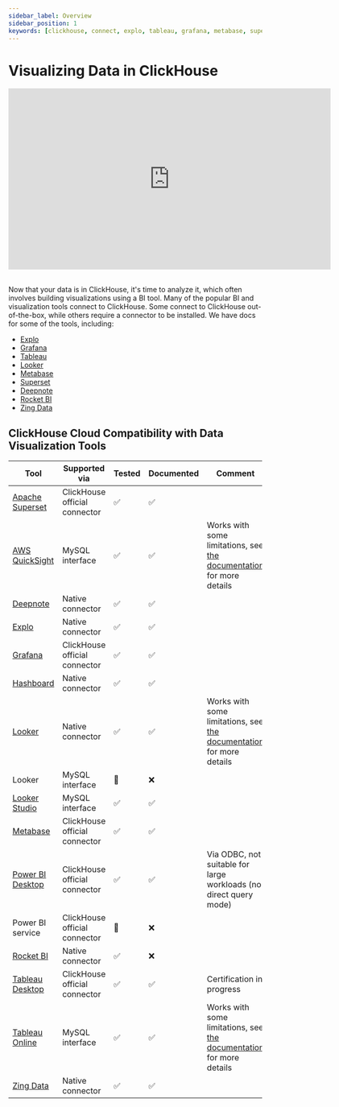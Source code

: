 ```yaml
---
sidebar_label: Overview
sidebar_position: 1
keywords: [clickhouse, connect, explo, tableau, grafana, metabase, superset, deepnote, rocketbi, bi, visualization, tool]
---
```


# Visualizing Data in ClickHouse

<div class='vimeo-container'>
<iframe
   src="https://player.vimeo.com/video/754460217?h=3dcae2e1ca"
   width="640"
   height="360"
   frameborder="0"
   allow="autoplay; fullscreen; picture-in-picture"
   allowfullscreen>
</iframe>
</div>

<br/>

Now that your data is in ClickHouse, it's time to analyze it, which often involves building visualizations using a BI tool. Many of the popular BI and visualization tools connect to ClickHouse. Some connect to ClickHouse out-of-the-box, while others require a connector to be installed. We have docs for some of the tools, including:

- [Explo](./data-visualization/explo-and-clickhouse.md)
- [Grafana](./data-visualization/grafana-and-clickhouse.md)
- [Tableau](./data-visualization/tableau-and-clickhouse.md)
- [Looker](./data-visualization/looker-and-clickhouse.md)
- [Metabase](./data-visualization/metabase-and-clickhouse.md)
- [Superset](./data-visualization/superset-and-clickhouse.md)
- [Deepnote](./data-visualization/deepnote.md)
- [Rocket BI](./data-visualization/rocketbi-and-clickhouse.md)
- [Zing Data](./data-visualization/zingdata-and-clickhouse.md)

## ClickHouse Cloud Compatibility with Data Visualization Tools

| Tool                                                                    | Supported via                 | Tested | Documented | Comment                                                                                                                      |
|-------------------------------------------------------------------------|-------------------------------|--------|------------|------------------------------------------------------------------------------------------------------------------------------|
| [Apache Superset](./data-visualization/superset-and-clickhouse.md)      | ClickHouse official connector | ✅      | ✅          |                                                                                                                              |
| [AWS QuickSight](./data-visualization/quicksight-and-clickhouse.md)     | MySQL interface               | ✅      | ✅          | Works with some limitations, see [the documentation](./data-visualization/quicksight-and-clickhouse.md) for more details     |
| [Deepnote](./data-visualization/deepnote.md)                            | Native connector              | ✅      | ✅          |                                                                                                                              |
| [Explo](./data-visualization/explo-and-clickhouse.md)                   | Native connector              | ✅      | ✅          |                                                                                                                              |
| [Grafana](./data-visualization/grafana-and-clickhouse.md)               | ClickHouse official connector | ✅      | ✅          |                                                                                                                              |
| [Hashboard](./data-visualization/hashboard-and-clickhouse.md)           | Native connector              | ✅      | ✅          |                                                                                                                              |
| [Looker](./data-visualization/looker-and-clickhouse.md)                 | Native connector              | ✅      | ✅          | Works with some limitations, see [the documentation](./data-visualization/looker-and-clickhouse.md) for more details         |
| Looker                                                                  | MySQL interface               | 🚧     | ❌          |                                                                                                                              |
| [Looker Studio](./data-visualization/looker-studio-and-clickhouse.md)   | MySQL interface               | ✅      | ✅          |                                                                                                                              |
| [Metabase](./data-visualization/metabase-and-clickhouse.md)             | ClickHouse official connector | ✅      | ✅          |                                                                                                                              |
| [Power BI Desktop](./data-visualization/powerbi-and-clickhouse.md)      | ClickHouse official connector | ✅      | ✅          | Via ODBC, not suitable for large workloads (no direct query mode)                                                            |
| Power BI service                                                        | ClickHouse official connector | 🚧     | ❌          |                                                                                                                              |
| [Rocket BI](./data-visualization/rocketbi-and-clickhouse.md)            | Native connector              | ✅      | ❌          |                                                                                                                              |
| [Tableau Desktop](./data-visualization/tableau-and-clickhouse.md)       | ClickHouse official connector | ✅      | ✅          | Certification in progress                                                                                                    |
| [Tableau Online](./data-visualization/tableau-online-and-clickhouse.md) | MySQL interface               | ✅      | ✅          | Works with some limitations, see [the documentation](./data-visualization/tableau-online-and-clickhouse.md) for more details |
| [Zing Data](./data-visualization/zingdata-and-clickhouse.md)            | Native connector              | ✅      | ✅          |                                                                                                                              |
